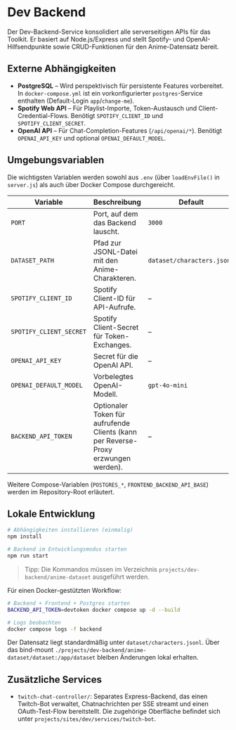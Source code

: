 # Dev Backend

Der Dev-Backend-Service konsolidiert alle serverseitigen APIs für das Toolkit. Er basiert auf Node.js/Express und stellt Spotify- und OpenAI-Hilfsendpunkte sowie CRUD-Funktionen für den Anime-Datensatz bereit.

## Externe Abhängigkeiten

- **PostgreSQL** – Wird perspektivisch für persistente Features vorbereitet. In `docker-compose.yml` ist ein vorkonfigurierter `postgres`-Service enthalten (Default-Login `app`/`change-me`).
- **Spotify Web API** – Für Playlist-Importe, Token-Austausch und Client-Credential-Flows. Benötigt `SPOTIFY_CLIENT_ID` und `SPOTIFY_CLIENT_SECRET`.
- **OpenAI API** – Für Chat-Completion-Features (`/api/openai/*`). Benötigt `OPENAI_API_KEY` und optional `OPENAI_DEFAULT_MODEL`.

## Umgebungsvariablen

Die wichtigsten Variablen werden sowohl aus `.env` (über `loadEnvFile()` in `server.js`) als auch über Docker Compose durchgereicht.

| Variable | Beschreibung | Default |
|----------|--------------|---------|
| `PORT` | Port, auf dem das Backend lauscht. | `3000` |
| `DATASET_PATH` | Pfad zur JSONL-Datei mit den Anime-Charakteren. | `dataset/characters.jsonl` |
| `SPOTIFY_CLIENT_ID` | Spotify Client-ID für API-Aufrufe. | – |
| `SPOTIFY_CLIENT_SECRET` | Spotify Client-Secret für Token-Exchanges. | – |
| `OPENAI_API_KEY` | Secret für die OpenAI API. | – |
| `OPENAI_DEFAULT_MODEL` | Vorbelegtes OpenAI-Modell. | `gpt-4o-mini` |
| `BACKEND_API_TOKEN` | Optionaler Token für aufrufende Clients (kann per Reverse-Proxy erzwungen werden). | – |

Weitere Compose-Variablen (`POSTGRES_*`, `FRONTEND_BACKEND_API_BASE`) werden im Repository-Root erläutert.

## Lokale Entwicklung

```bash
# Abhängigkeiten installieren (einmalig)
npm install

# Backend im Entwicklungsmodus starten
npm run start
```

> Tipp: Die Kommandos müssen im Verzeichnis `projects/dev-backend/anime-dataset` ausgeführt werden.

Für einen Docker-gestützten Workflow:

```bash
# Backend + Frontend + Postgres starten
BACKEND_API_TOKEN=devtoken docker compose up -d --build

# Logs beobachten
docker compose logs -f backend
```

Der Datensatz liegt standardmäßig unter `dataset/characters.jsonl`. Über das bind-mount `./projects/dev-backend/anime-dataset/dataset:/app/dataset` bleiben Änderungen lokal erhalten.

## Zusätzliche Services

- `twitch-chat-controller/`: Separates Express-Backend, das einen Twitch-Bot verwaltet, Chatnachrichten per SSE streamt und einen OAuth-Test-Flow bereitstellt. Die zugehörige Oberfläche befindet sich unter `projects/sites/dev/services/twitch-bot`.
